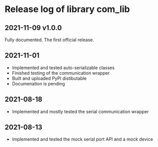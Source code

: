 # Release log of library com_lib

## 2021-11-09 v1.0.0

Fully documented. The first official release.

## 2021-11-01

* Implemented and tested auto-serializable classes
* Finished testing of the communication wrapper
* Built and uploaded PyPI distibutable
* Documenation is pending

## 2021-08-18

* Implemented and mostly tested the serial communication wrapper

## 2021-08-13

* Implemented and tested the mock serial port API and a mock device

